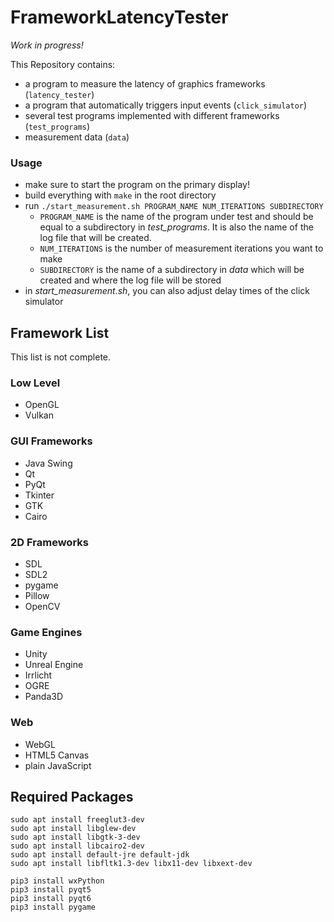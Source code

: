 # FrameworkLatencyTester

*Work in progress!*

This Repository contains:

 * a program to measure the latency of graphics frameworks (`latency_tester`)
 * a program that automatically triggers input events (`click_simulator`)
 * several test programs implemented with different frameworks (`test_programs`)
 * measurement data (`data`)

### Usage

 * make sure to start the program on the primary display!
 * build everything with `make` in the root directory
 * run `./start_measurement.sh PROGRAM_NAME NUM_ITERATIONS SUBDIRECTORY`
   * `PROGRAM_NAME` is the name of the program under test and should be equal to a subdirectory in *test_programs*. It is also the name of the log file that will be created.
   * `NUM_ITERATIONS` is the number of measurement iterations you want to make
   * `SUBDIRECTORY` is the name of a subdirectory in *data* which will be created and where the log file will be stored
 * in *start_measurement.sh*, you can also adjust delay times of the click simulator

## Framework List

This list is not complete.

### Low Level

 * OpenGL
 * Vulkan

### GUI Frameworks

 * Java Swing
 * Qt
 * PyQt
 * Tkinter
 * GTK
 * Cairo

### 2D Frameworks

 * SDL
 * SDL2
 * pygame
 * Pillow
 * OpenCV

### Game Engines

 * Unity
 * Unreal Engine
 * Irrlicht
 * OGRE
 * Panda3D

### Web

 * WebGL
 * HTML5 Canvas
 * plain JavaScript

## Required Packages

```
sudo apt install freeglut3-dev
sudo apt install libglew-dev
sudo apt install libgtk-3-dev
sudo apt install libcairo2-dev
sudo apt install default-jre default-jdk
sudo apt install libfltk1.3-dev libx11-dev libxext-dev

pip3 install wxPython
pip3 install pyqt5
pip3 install pyqt6
pip3 install pygame
```
